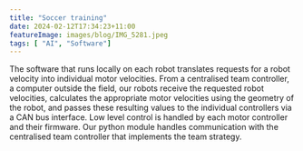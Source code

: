 ```yaml
---
title: "Soccer training"
date: 2024-02-12T17:34:23+11:00
featureImage: images/blog/IMG_5281.jpeg
tags: [ "AI", "Software"]
---
```


The software that runs locally on each robot translates requests for a robot velocity into individual motor velocities. From a centralised team controller, a computer outside the field, our robots receive the requested robot velocities, calculates the appropriate motor velocities using the geometry of the robot, and passes these resulting values to the individual controllers via a CAN bus interface. Low level control is handled by each motor controller and their firmware. Our python module handles communication with the centralised team controller that implements the team strategy.
